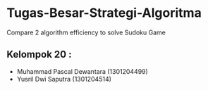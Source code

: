 # Tugas-Besar-Strategi-Algoritma
Compare 2 algorithm efficiency to solve Sudoku Game

## Kelompok 20 :
- Muhammad Pascal Dewantara (1301204499)
- Yusril Dwi Saputra (1301204514)
